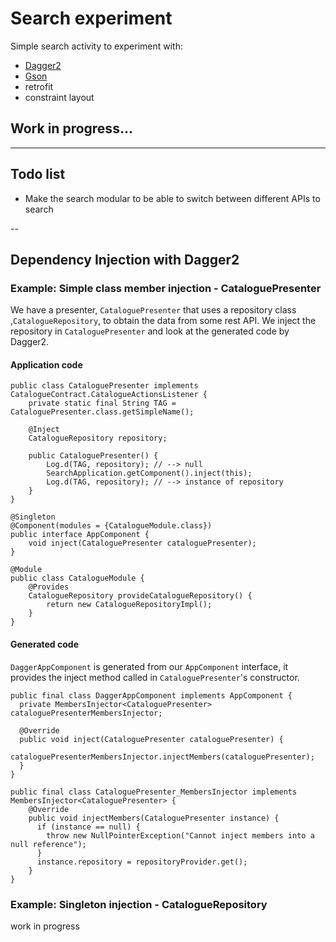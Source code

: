 # Search experiment

Simple search activity to experiment with:
 - [Dagger2](https://github.com/google/dagger)
 - [Gson](https://github.com/google/gson)
 - retrofit
 - constraint layout

## Work in progress...

----

## Todo list
- Make the search modular to be able to switch between different APIs to search


--

## Dependency Injection with Dagger2

### Example: Simple class member injection - CataloguePresenter

We have a presenter, `CataloguePresenter` that uses a repository class ,`CatalogueRepository`, to obtain the data from
some rest API. We inject the repository in `CataloguePresenter` and look at the generated code by Dagger2.

#### Application code

```
public class CataloguePresenter implements CatalogueContract.CatalogueActionsListener {
    private static final String TAG = CataloguePresenter.class.getSimpleName();

    @Inject
    CatalogueRepository repository;

    public CataloguePresenter() {
        Log.d(TAG, repository); // --> null
        SearchApplication.getComponent().inject(this);
        Log.d(TAG, repository); // --> instance of repository
    }
}
```

```
@Singleton
@Component(modules = {CatalogueModule.class})
public interface AppComponent {
    void inject(CataloguePresenter cataloguePresenter);
}
```

```
@Module
public class CatalogueModule {
    @Provides
    CatalogueRepository provideCatalogueRepository() {
        return new CatalogueRepositoryImpl();
    }
}
```

#### Generated code

`DaggerAppComponent` is generated from our `AppComponent` interface, it provides the inject method called in
`CataloguePresenter`'s constructor.

```
public final class DaggerAppComponent implements AppComponent {
  private MembersInjector<CataloguePresenter> cataloguePresenterMembersInjector;

  @Override
  public void inject(CataloguePresenter cataloguePresenter) {
    cataloguePresenterMembersInjector.injectMembers(cataloguePresenter);
  }
}
```

```
public final class CataloguePresenter_MembersInjector implements MembersInjector<CataloguePresenter> {
    @Override
    public void injectMembers(CataloguePresenter instance) {
      if (instance == null) {
        throw new NullPointerException("Cannot inject members into a null reference");
      }
      instance.repository = repositoryProvider.get();
    }
}
```

### Example: Singleton injection - CatalogueRepository

work in progress
